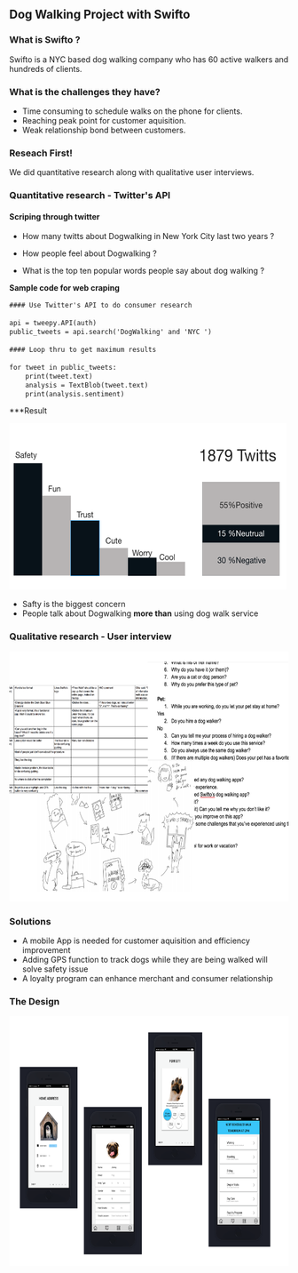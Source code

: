 ## Dog Walking Project with Swifto



### What is Swifto ?

Swifto is a NYC based dog walking company who has 60 active walkers and hundreds of clients. 





### What is the challenges they have? 

-  Time consuming to schedule walks on the phone for clients. 
-  Reaching peak point for customer aquisition. 
-  Weak relationship bond between customers. 






### Reseach First! 

We did quantitative research along with qualitative user interviews. 





### Quantitative research - Twitter's API

#### Scriping through twitter


- How many twitts about Dogwalking in New York City last two years ?

- How people feel about Dogwalking ?

- What is the top ten popular words people say about dog walking ?




**Sample code for web craping**

```
#### Use Twitter's API to do consumer research

api = tweepy.API(auth)
public_tweets = api.search('DogWalking' and 'NYC ')

#### Loop thru to get maximum results

for tweet in public_tweets:
    print(tweet.text)
    analysis = TextBlob(tweet.text)
    print(analysis.sentiment)
```





***Result

<img src="2.png" width="500" height="300">

- Safty is the biggest concern
- People talk about Dogwalking **more than** using dog walk service








### Qualitative research - User interview

<img src="3.png" width="600" height="450">









### Solutions

- A mobile App is needed for customer aquisition and efficiency improvement 
- Adding GPS function to track dogs while they are being walked will solve safety issue
- A loyalty program can enhance merchant and consumer relationship







### The Design

<img src="4.png" width="700" height="450">








